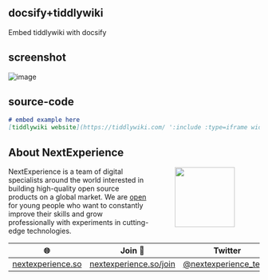 ## docsify+tiddlywiki
Embed tiddlywiki with docsify

## screenshot
<img src="https://user-images.githubusercontent.com/123137817/214364431-8d571e27-3dd2-4b7c-acbf-702217a2d8b6.png" alt="image"/>

## source-code

```markdown
# embed example here
[tiddlywiki website](https://tiddlywiki.com/ ':include :type=iframe width=100% height=400px')
```

## About NextExperience

<img align="right" width="120" height="120" src="https://cdn-icons-png.flaticon.com/512/1600/1600856.png" hspace="50">

NextExperience is a team of digital specialists around the world interested in building high-quality open source products on a global market. We are [open](https://codex.so/join) for young people who want to constantly improve their skills and grow professionally with experiments in cutting-edge technologies.

| 🌐 | Join  👋  | Twitter | Instagram |
| -- | -- | -- | -- |
| [nextexperience.so](https://nextexperience.so) | [nextexperience.so/join](https://nextexperience.so/join) |[@nextexperience_team](http://twitter.com/nextexperience_team) | [@nextexperience_team](http://instagram.com/nextexperience_team/) |
